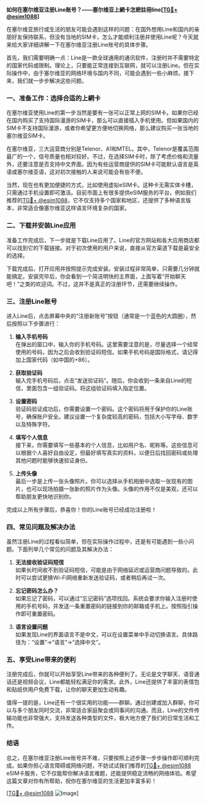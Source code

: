 **如何在塞尔维亚注册Line账号？——塞尔维亚上網卡怎麽註冊line[[TG💪+ @esim1088](https://t.me/s/esim1088)]**

在塞尔维亚旅行或生活的朋友可能会遇到这样的问题：在国外想用Line和国内的亲朋好友保持联系，但没有当地的SIM卡，怎么才能顺利注册并使用Line呢？今天就来给大家详细讲解一下在塞尔维亚注册Line账号的具体步骤。

首先，我们需要明确一点：Line是一款全球通用的通讯软件，注册时并不需要特定的国家代码或限制。理论上，只要能正常连接到互联网，就可以注册Line。但在实际操作中，由于塞尔维亚的网络环境与国内不同，可能会遇到一些小麻烦。接下来，我们就一步步解决这些问题。

### **一、准备工作：选择合适的上網卡**

在塞尔维亚使用Line的第一步当然是要有一张可以正常上网的SIM卡。如果你已经在国内购买了支持国际漫游的SIM卡，那么可以直接插入手机使用。但如果国内的SIM卡不支持国际漫游，或者你希望更方便地切换网络，那么建议购买一张当地的塞尔维亚SIM卡。

在塞尔维亚，三大运营商分别是Telenor、A1和MTEL。其中，Telenor是覆盖范围最广的一个，信号质量也相对较好。不过，在选择SIM卡时，除了考虑价格和流量外，还要注意是否支持中文界面。因为有些运营商提供的SIM卡可能默认语言是英语或塞尔维亚语，这对初次接触的人来说可能会有些不便。

当然，现在也有更加便捷的方式，比如使用虚拟eSIM卡。这种卡无需实体卡槽，只需通过手机设置即可激活。目前市面上有很多提供eSIM服务的平台，例如我们推荐的[TG💪+ @esim1088](https://t.me/s/esim1088)，它不仅支持多个国家和地区，还提供了多种语言版本，非常适合像塞尔维亚这样语言环境复杂的国家。

### **二、下载并安装Line应用**

准备工作完成后，下一步就是下载Line应用了。Line的官方网站和各大应用商店都可以找到它的下载链接。对于初次使用的用户来说，直接从官方渠道下载是最安全的选择。

下载完成后，打开应用并按照提示完成安装。安装过程非常简单，只需要几分钟就能搞定。安装完毕后，你会看到一个简洁明快的主界面，上面写着“开始聊天吧！”之类的欢迎词。不过，这并不是真正的注册环节，还需要继续操作。

### **三、注册Line账号**

进入Line后，点击屏幕中央的“注册新账号”按钮（通常是一个蓝色的大圆圈），然后按照以下步骤进行：

1. **输入手机号码**  
   在弹出的窗口中，输入你的手机号码。这里需要注意的是，尽量选择一个经常使用的号码，因为之后会收到验证码短信。如果手机号码是国际格式，请记得加上国家代码（如中国的+86）。

2. **获取验证码**  
   输入完手机号码后，点击“发送验证码”。随后，你会收到一条来自Line的短信，里面包含一组验证码。将这组验证码填入指定位置。

3. **设置密码**  
   验证码验证成功后，你需要设置一个密码。这个密码将用于保护你的Line账号，确保账户安全。建议设置一个复杂度较高的密码，包括大小写字母、数字以及特殊字符。

4. **填写个人信息**  
   接下来，你需要填写一些基本的个人信息，比如用户名、昵称等。这些信息可以根据个人喜好自由设定，但最好填写真实的资料，以便日后找回密码或处理其他问题时能够快速验证身份。

5. **上传头像**  
   最后一步是上传一张头像照片。你可以选择从手机相册中选取一张现有的图片，也可以现场拍摄一张新的照片作为头像。头像的作用不仅是美观，还可以帮助朋友更快地识别你。

完成以上所有步骤后，恭喜你！你的Line账号已经成功注册啦！

### **四、常见问题及解决办法**

虽然注册Line的过程看似简单，但在实际操作过程中，还是有可能遇到一些小问题。下面列举几个常见的问题及其解决办法：

1. **无法接收验证码短信**  
   如果长时间收不到验证码短信，可能是由于网络延迟或运营商问题导致的。此时可以尝试更换Wi-Fi网络重新发送验证码，或者稍后再试一次。

2. **忘记密码怎么办？**  
   如果忘记了密码，可以通过“忘记密码”选项找回。系统会要求你输入注册时使用的手机号码，并发送一条重置密码的链接到你的邮箱或手机上。按照指引操作即可重置密码。

3. **语言设置问题**  
   如果发现Line的界面语言不是中文，可以在设置菜单中手动切换语言。具体路径为：“设置”→“语言”→“选择中文”。

### **五、享受Line带来的便利**

注册完成后，你就可以开始享受Line带来的各种便利了。无论是文字聊天、语音通话还是视频会议，Line都能轻松满足你的需求。此外，Line还提供了丰富的表情包和贴纸供用户免费下载，让你的聊天更加生动有趣。

值得一提的是，Line还有一个很实用的功能——群聊。通过创建或加入群聊，你可以与多个朋友同时交流，非常适合家庭聚会或同事间的沟通。而且，Line的文件传输功能也非常强大，支持发送各种类型的文件，极大地方便了我们的日常生活和工作。

### **结语**

总之，在塞尔维亚注册Line账号并不难，只要按照上述步骤一步步操作即可顺利完成。如果你担心语言障碍或网络问题，不妨试试我们推荐的[TG💪+ @esim1088](https://t.me/s/esim1088) eSIM卡服务，它不仅能帮你解决语言难题，还能提供稳定流畅的网络体验。希望这篇文章对你有所帮助，祝你在塞尔维亚的生活更加丰富多彩！

[[TG💪+ @esim1088](https://t.me/s/esim1088) ![Image](https://i.postimg.cc/4NQfJmqS/Snipaste-2025-05-13-00-14-12.png)]
